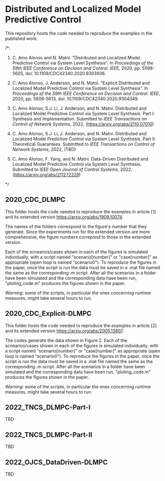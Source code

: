 # Distributed and Localized Model Predictive Control

This repository hosts the code needed to reproduce the examples in the published work:

/*:

1. C. Amo Alonso and N. Matni. "Distributed and Localized Model Predictive Control via System Level Synthesis". In _Proceedings of the 59th IEEE Conference on Decision and Control. IEEE_, 2020, pp. 5598-5605, doi: 10.1109/CDC42340.2020.9303936.

2. C. Amo Alonso, J. Anderson, and N. Matni. "Explicit Distributed and Localized Model Predictive Control via System Level Synthesis". In _Proceedings of the 59th IEEE Conference on Decision and Control. IEEE_, 2020, pp. 5606-5613, doi: 10.1109/CDC42340.2020.9304349.

3. C. Amo Alonso, S.J. Li, J. Anderson, and N. Matni. Distributed and Localized Model Predictive Control via System Level Synthesis. Part I: Synthesis and Implementation. Submitted to _IEEE Transactions on Control of Network Systems_, 2022, (https://arxiv.org/abs/2110.07010) 

4. C. Amo Alonso, S.J. Li, J. Anderson, and N. Matni. Distributed and Localized Model Predictive Control via System Level Synthesis. Part II: Theoretical Guarantees. Submitted to _IEEE Transactions on Control of Network Systems_, 2022, (TBD)

5. C. Amo Alonso, F. Yang, and N. Matni. Data-Driven Distributed and Localized Model Predictive Control via System Level Synthesis. Submitted to _IEEE Open Journal of Control Systems_, 2022, (https://arxiv.org/abs/2112.12229) 

 */

## 2020_CDC_DLMPC

This folder hosts the code needed to reproduce the examples in article [1] and its extended version https://arxiv.org/abs/1909.10074. 

The names of the folders correspond to the figure's number that they generate. Since the experiments run for the extended version are more comprehensive, the figure numbers correpond to those in the extended version. 

Each of the scnearios/cases shown in each of the figures is simulated individually, with a script named "scenario[number]" or "case[number]" as appropriate (open loop is named "scenario0"). To reproduce the figures in the paper, once the script is run the data must be saved in a .mat file named the same as the corresponding .m script. After all the scenarios in a folder have been simulated and the corresponding data have been run, "ploting_code.m" produces the figures shown in the paper.  

*Warning*: some of the scripts, in particular the ones concerning runtime measures, might take several hours to run.

## 2020_CDC_Explicit-DLMPC

This folder hosts the code needed to reproduce the examples in article [2] and its extended version https://arxiv.org/abs/2005.13807. 

The codes generate the data shown in Figure 2. Each of the scnearios/cases shown in each of the figures is simulated individually, with a script named "scenario[number]" or "case[number]" as appropriate (open loop is named "scenario0"). To reproduce the figures in the paper, once the script is run the data must be saved in a .mat file named the same as the corresponding .m script. After all the scenarios in a folder have been simulated and the corresponding data have been run, "ploting_code.m" produces the figures shown in the paper.  

*Warning*: some of the scripts, in particular the ones concerning runtime measures, might take several hours to run.

## 2022_TNCS_DLMPC-Part-I

TBD

## 2022_TNCS_DLMPC-Part-II

TBD

## 2022_OJCS_DataDriven-DLMPC

TBD
